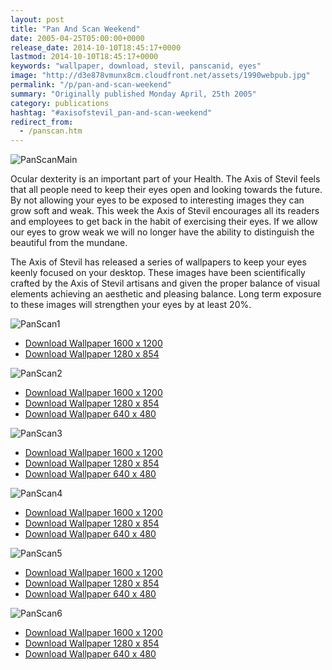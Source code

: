 ```yaml
---
layout: post
title: "Pan And Scan Weekend"
date: 2005-04-25T05:00:00+0000
release_date: 2014-10-10T18:45:17+0000
lastmod: 2014-10-10T18:45:17+0000
keywords: "wallpaper, download, stevil, panscanid, eyes"
image: "http://d3e878vmunx8cm.cloudfront.net/assets/1990webpub.jpg"
permalink: "/p/pan-and-scan-weekend"
summary: "Originally published Monday April, 25th 2005"
category: publications
hashtag: "#axisofstevil_pan-and-scan-weekend"
redirect_from:
  - /panscan.htm
---
```


[id_1]: http://d3e878vmunx8cm.cloudfront.net/assets/1990webpub.jpg "PanScanMain"[id_2]: http://d3e878vmunx8cm.cloudfront.net/assets/1990web.jpg "PanScan1"[id_3]: http://d3e878vmunx8cm.cloudfront.net/assets/35mmweb.jpg "PanScan2"[id_4]: http://d3e878vmunx8cm.cloudfront.net/assets/Cpt-Flamingoweb.jpg "PanScan3"[id_5]: http://d3e878vmunx8cm.cloudfront.net/assets/Leaperedprintnightweb.jpg "PanScan4"[id_6]: http://d3e878vmunx8cm.cloudfront.net/assets/partyontheredplanetweb.jpg "PanScan5"[id_7]: http://d3e878vmunx8cm.cloudfront.net/assets/Stevilweb.jpg "PanScan6"                        
![PanScanMain][id_1]

Ocular dexterity is an important part of your Health. The Axis of Stevil feels that all people need to keep their eyes open and looking towards the future. By not allowing your eyes to be exposed to interesting images they can grow soft and weak. This week the Axis of Stevil encourages all its readers and employees to get back in the habit of exercising their eyes. If we allow our eyes to grow weak we will no longer have the ability to distinguish the beautiful from the mundane.

The Axis of Stevil has released a series of wallpapers to keep your eyes keenly focused on your desktop. These images have been scientifically crafted by the Axis of Stevil artisans and given the proper balance of visual elements achieving an aesthetic and pleasing balance. Long term exposure to these images will strengthen your eyes by at least 20%.

![PanScan1][id_2]

- [Download Wallpaper 1600 x 1200](http://d3e878vmunx8cm.cloudfront.net/assets/19901600x1200.jpg "1990 1600X1200")
- [Download Wallpaper 1280 x 854](http://d3e878vmunx8cm.cloudfront.net/assets/19901280x854.jpg "1990 1280X854")

![PanScan2][id_3]

- [Download Wallpaper 1600 x 1200](http://d3e878vmunx8cm.cloudfront.net/assets/35mm1600x1200.jpg "35mm 1600X1200")
- [Download Wallpaper 1280 x 854](http://d3e878vmunx8cm.cloudfront.net/assets/35mm1280x854.jpg "35mm 1280X854")
- [Download Wallpaper 640 x 480](http://d3e878vmunx8cm.cloudfront.net/assets/35mm640x480.jpg "35mm 640X480")

![PanScan3][id_4]

- [Download Wallpaper 1600 x 1200](http://d3e878vmunx8cm.cloudfront.net/assets/Cpt-Flamingo1600x1200.jpg "Flamingo 1600X1200")
- [Download Wallpaper 1280 x 854](http://d3e878vmunx8cm.cloudfront.net/assets/Cpt-Flamingo1280x854.jpg "Flamingo 1280X854")
- [Download Wallpaper 640 x 480](http://d3e878vmunx8cm.cloudfront.net/assets/Cpt-Flamingo640x480.jpg "Flamingo 640X480")

![PanScan4][id_5]

- [Download Wallpaper 1600 x 1200](http://d3e878vmunx8cm.cloudfront.net/assets/Leaperedprintnight1600x1200.jpg "Print 1600X1200")
- [Download Wallpaper 1280 x 854](http://d3e878vmunx8cm.cloudfront.net/assets/Leaperedprintnight1200x854.jpg "Print 1280X854")
- [Download Wallpaper 640 x 480](http://d3e878vmunx8cm.cloudfront.net/assets/Leaperedprintnight640x480.jpg "Print 640X480")

![PanScan5][id_6]

- [Download Wallpaper 1600 x 1200](http://d3e878vmunx8cm.cloudfront.net/assets/partyontheredplanet1600x1200.jpg "RedPlanet 1600X1200")
- [Download Wallpaper 1280 x 854](http://d3e878vmunx8cm.cloudfront.net/assets/partyontheredplanet1200x854.jpg "RedPlanet 1280X854")
- [Download Wallpaper 640 x 480](http://d3e878vmunx8cm.cloudfront.net/assets/partyontheredplanet640x480.jpg "RedPlanet 640X480")

![PanScan6][id_7]

- [Download Wallpaper 1600 x 1200](http://d3e878vmunx8cm.cloudfront.net/assets/Stevil1600x1200.jpg "Stevil 1600X1200")
- [Download Wallpaper 1280 x 854](http://d3e878vmunx8cm.cloudfront.net/assets/Stevil1200x854.jpg "Stevil 1280X854")
- [Download Wallpaper 640 x 480](http://d3e878vmunx8cm.cloudfront.net/assets/Stevil640x480.jpg "Stevil 640X480")

